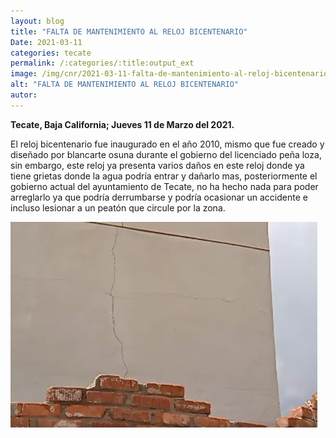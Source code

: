 ```yaml
---
layout: blog
title: "FALTA DE MANTENIMIENTO AL RELOJ BICENTENARIO"
Date: 2021-03-11
categories: tecate
permalink: /:categories/:title:output_ext
image: /img/cnr/2021-03-11-falta-de-mantenimiento-al-reloj-bicentenario.PNG
alt: "FALTA DE MANTENIMIENTO AL RELOJ BICENTENARIO"
autor:
---
```


**Tecate, Baja California; Jueves 11 de Marzo del 2021.** 

El reloj bicentenario fue inaugurado en el año 2010, mismo que fue creado y diseñado por blancarte osuna durante el gobierno del licenciado peña loza, sin embargo, este reloj ya presenta varios daños en este reloj donde ya tiene grietas donde la agua podría entrar y dañarlo mas, posteriormente el gobierno actual del ayuntamiento de Tecate, no ha hecho nada para poder arreglarlo ya que podría derrumbarse y podría ocasionar un accidente e incluso lesionar a un peatón que circule por la zona.

<div id="carouselExampleSlidesOnly" class="carousel slide" data-ride="carousel">
  <div class="carousel-inner">
    <div class="carousel-item active">
       <img class="d-block w-100" src="/img/cnr/2021-03-11-falta-de-mantenimiento-al-reloj-bicentenario.PNG" loading="lazy"  alt="FALTA DE MANTENIMIENTO AL RELOJ BICENTENARIO">
    </div>
  </div>
</div>